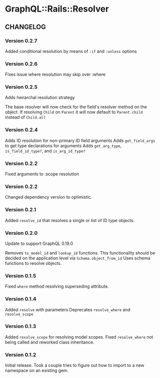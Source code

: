 # GraphQL::Rails::Resolver
## CHANGELOG

### Version 0.2.7
Added conditional resolution by means of `:if` and `:unless` options 

### Version 0.2.6
Fixes issue where resolution may skip over :where

### Version 0.2.5
Adds heirarchal resolution strategy

The base resolver will now check for the field's resolver method on the object. If resolving `Child` on `Parent` it will now default to `Parent.child` instead of `Child.all`

### Version 0.2.4
Adds ID resolution for non-primary ID field arguments
Adds `get_field_args` to get type declarations for arguments
Adds `get_arg_type`, `is_field_id_type?`, and `is_arg_id_type?`

### Version 0.2.2
Fixed arguments to :scope resolution

### Version 0.2.2
Changed dependency version to optimistic.

### Version 0.2.1
Added `resolve_id` that resolves a single or list of ID type objects.

### Version 0.2.0
Update to support GraphQL 0.19.0

Removes `to_model_id` and `lookup_id` functions. This functionality should be decided on the application level via `Schema.object_from_id`
Uses schema functions to resolve objects.

### Version 0.1.5
Fixed `where` method resolving superseding attribute.

### Version 0.1.4
Added `resolve` with parameters
Deprecates `resolve_where` and `resolve_scope`

### Version 0.1.3
Added `resolve_scope` for resolving model scopes.
Fixed `resolve_where` not being called and reworked class inheritance.


### Version 0.1.2
Initial release. Took a couple tries to figure out how to import to a new namespace on an existing gem.

